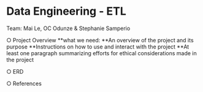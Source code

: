 # Data Engineering - ETL

Team: Mai Le, OC Odunze & Stephanie Samperio

○ Project Overview
   **what we need:
   **An overview of the project and its purpose
   **Instructions on how to use and interact with the project
   **At least one paragraph summarizing efforts for ethical considerations made in the project

○ ERD

○ References
